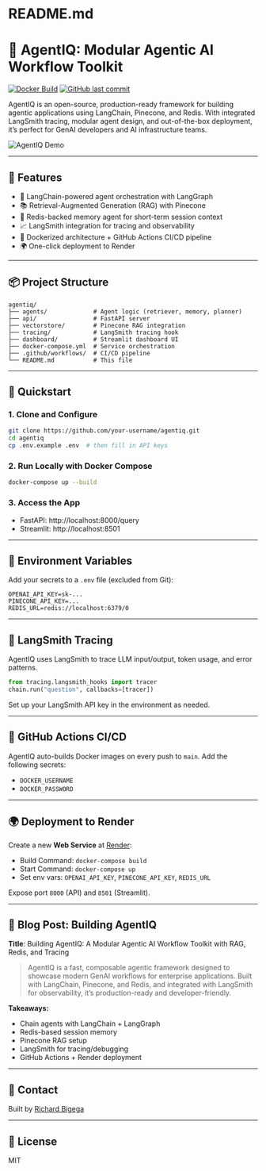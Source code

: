 # README.md

# 🤖 AgentIQ: Modular Agentic AI Workflow Toolkit

[![Docker Build](https://img.shields.io/docker/cloud/build/your-dockerhub-username/agentiq)](https://hub.docker.com/r/your-dockerhub-username/agentiq)
[![GitHub last commit](https://img.shields.io/github/last-commit/your-username/agentiq)](https://github.com/your-username/agentiq)

AgentIQ is an open-source, production-ready framework for building agentic applications using LangChain, Pinecone, and Redis. With integrated LangSmith tracing, modular agent design, and out-of-the-box deployment, it’s perfect for GenAI developers and AI infrastructure teams.

![AgentIQ Demo](https://your-image-link.com/screenshot.png)

---

## 🌟 Features
- 🔁 LangChain-powered agent orchestration with LangGraph
- 📚 Retrieval-Augmented Generation (RAG) with Pinecone
- 🧠 Redis-backed memory agent for short-term session context
- 📈 LangSmith integration for tracing and observability
- 🐳 Dockerized architecture + GitHub Actions CI/CD pipeline
- 🌍 One-click deployment to Render

---

## 📦 Project Structure
```
agentiq/
├── agents/             # Agent logic (retriever, memory, planner)
├── api/                # FastAPI server
├── vectorstore/        # Pinecone RAG integration
├── tracing/            # LangSmith tracing hook
├── dashboard/          # Streamlit dashboard UI
├── docker-compose.yml  # Service orchestration
├── .github/workflows/  # CI/CD pipeline
└── README.md           # This file
```

---

## 🚀 Quickstart
### 1. Clone and Configure
```bash
git clone https://github.com/your-username/agentiq.git
cd agentiq
cp .env.example .env  # then fill in API keys
```

### 2. Run Locally with Docker Compose
```bash
docker-compose up --build
```

### 3. Access the App
- FastAPI: http://localhost:8000/query
- Streamlit: http://localhost:8501

---

## 🔐 Environment Variables
Add your secrets to a `.env` file (excluded from Git):
```env
OPENAI_API_KEY=sk-...
PINECONE_API_KEY=...
REDIS_URL=redis://localhost:6379/0
```

---

## 🧠 LangSmith Tracing
AgentIQ uses LangSmith to trace LLM input/output, token usage, and error patterns.
```python
from tracing.langsmith_hooks import tracer
chain.run("question", callbacks=[tracer])
```

Set up your LangSmith API key in the environment as needed.

---

## 🔁 GitHub Actions CI/CD
AgentIQ auto-builds Docker images on every push to `main`. Add the following secrets:
- `DOCKER_USERNAME`
- `DOCKER_PASSWORD`

---

## 🌍 Deployment to Render
Create a new **Web Service** at [Render](https://dashboard.render.com):
- Build Command: `docker-compose build`
- Start Command: `docker-compose up`
- Set env vars: `OPENAI_API_KEY`, `PINECONE_API_KEY`, `REDIS_URL`

Expose port `8000` (API) and `8501` (Streamlit).

---

## 📝 Blog Post: Building AgentIQ
**Title**: Building AgentIQ: A Modular Agentic AI Workflow Toolkit with RAG, Redis, and Tracing

> AgentIQ is a fast, composable agentic framework designed to showcase modern GenAI workflows for enterprise applications. Built with LangChain, Pinecone, and Redis, and integrated with LangSmith for observability, it’s production-ready and developer-friendly.

**Takeaways:**
- Chain agents with LangChain + LangGraph
- Redis-based session memory
- Pinecone RAG setup
- LangSmith for tracing/debugging
- GitHub Actions + Render deployment

---

## 💬 Contact
Built by [Richard Bigega](mailto:richardbigega@gmail.com)

---

## 📄 License
MIT
